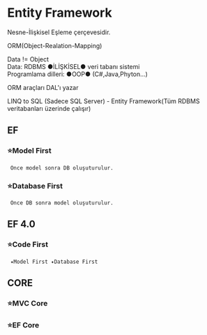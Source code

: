 # Entity Framework

Nesne-İlişkisel Eşleme çerçevesidir.

ORM(Object-Realation-Mapping)

Data != Object  <br>
Data: RDBMS ●İLİŞKİSEL● veri tabanı sistemi <br>
Programlama dilleri: ●OOP● (C#,Java,Phyton...)

ORM araçları DAL'ı yazar  <br>

LINQ to SQL (Sadece SQL Server) - Entity Framework(Tüm RDBMS veritabanları üzerinde çalışır)

## EF
### ⭐Model First  <br>
	 Önce model sonra DB oluşuturulur.
### ⭐Database First  <br>
	 Önce DB sonra model oluşuturulur.
   
   
## EF 4.0
### ⭐Code First  <br>
	 ✦Model First ✦Database First
   
## CORE
  ### ⭐MVC Core <br>
  ### ⭐EF Core
